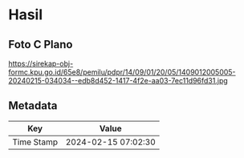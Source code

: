 # Hasil

## Foto C Plano

https://sirekap-obj-formc.kpu.go.id/65e8/pemilu/pdpr/14/09/01/20/05/1409012005005-20240215-034034--edb8d452-1417-4f2e-aa03-7ec11d96fd31.jpg


## Metadata

| Key        | Value               |
| ---------- | ------------------- |
| Time Stamp | 2024-02-15 07:02:30 |




